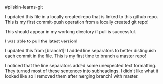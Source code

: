 #pliskin-learns-git

I updated this file in a locally created repo that is linked to this github repo.
This is my first commit-push operation from a locally created git repo!

This should appear in my working directory if pull is successful.

I was able to pull the latest version!

I updated this from [branch1]!
I added line separators to better distinguish each commit in the file.
This is my first time to branch a master repo!

I noticed that the line separators added some unexpected text formatting.
They turned most of these sentences into subheadings.
I didn't like what it looked like so I removed them after merging branch1 with master.

